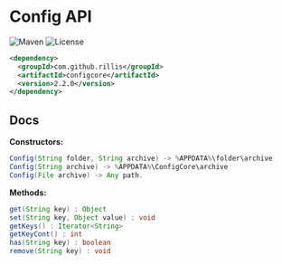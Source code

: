 # Config API  

![Maven](https://img.shields.io/maven-central/v/com.github.rillis/configcore)
![License](https://img.shields.io/github/license/rillis/config-core)


```xml
<dependency>
  <groupId>com.github.rillis</groupId>
  <artifactId>configcore</artifactId>
  <version>2.2.0</version>
</dependency>
```

## Docs

**Constructors:**  
```java
Config(String folder, String archive) -> %APPDATA%\folder\archive  
Config(String archive) -> %APPDATA%\ConfigCore\archive
Config(File archive) -> Any path. 
```
  
**Methods:**  
```java
get(String key) : Object  
set(String key, Object value) : void  
getKeys() : Iterator<String>  
getKeyCont() : int  
has(String key) : boolean  
remove(String key) : void
```